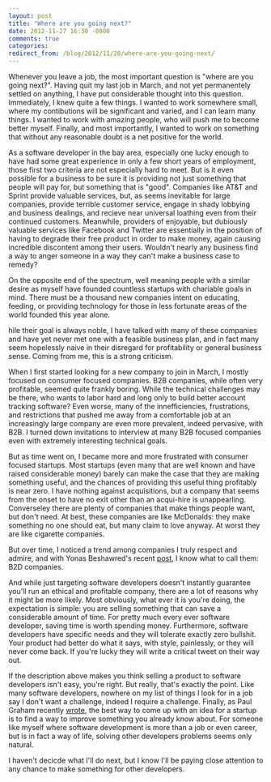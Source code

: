 ```yaml
---
layout: post
title: "Where are you going next?"
date: 2012-11-27 16:30 -0800
comments: true
categories: 
redirect_from: /blog/2012/11/28/where-are-you-going-next/
---
```

Whenever you leave a job, the most important question is "where are you going next?".
Having quit my last job in March, and not yet permanentely settled on anything, I have put considerable thought into this question.
Immediately, I knew quite a few things.
I wanted to work somewhere small, where my contibutions will be significant and varied, and I can learn many things.
I wanted to work with amazing people, who will push me to become better myself.
Finally, and most importantly, I wanted to work on something that without any reasonable doubt is a net positive for the world.

As a software developer in the bay area, especially one lucky enough to have had some great experience in only a few short years of employment, those first two criteria are not especially hard to meet.
But is it even possible for a business to be sure it is providing not just something that people will pay for, but something that is "good".
Companies like AT&T and Sprint provide valuable services, but, as seems inevitable for large companies, provide terrible customer service, engage in shady lobbying and business dealings, and recieve near universal loathing even from their continued customers.
Meanwhile, providers of enjoyable, but dubiously valuable services like Facebook and Twitter are essentially in the position of having to degrade their free product in order to make money, again causing incredible discontent among their users.
Wouldn't nearly any business find a way to anger someone in a way they can't make a business case to remedy?

On the opposite end of the spectrum, well meaning people with a similar desire as myself have founded countless startups with chariable goals in mind.
There must be a thousand new companies intent on educating, feeding, or providing technology for those in less fortunate areas of the world founded this year alone.

hile their goal is always noble, I have talked with many of these companies and have yet never met one with a feasible business plan, and in fact many seem hopelessly naive in their disregard for profitability or general business sense.
Coming from me, this is a strong criticism.

When I first started looking for a new company to join in March, I mostly focused on consumer focused companies.
B2B companies, while often very profitable, seemed quite frankly boring.
While the technical challenges may be there, who wants to labor hard and long only to build better account tracking software?
Even worse, many of the innefficiencies, frustrations, and restrictions that pushed me away from a comfortable job at an increasingly large company are even more prevalent, indeed pervasive, with B2B.
I turned down invitations to interview at many B2B focused companies even with extremely interesting technical goals.

But as time went on, I became more and more frustrated with consumer focused startups.
Most startups (even many that are well known and have raised considerable money) barely can make the case that they are making something useful, and the chances of providing this useful thing profitably is near zero.
I have nothing against acquisitions, but a company that seems from the onset to have no exit other than an acqui-hire is unappearling.
Converseley there are plenty of companies that make things people want, but don't need.
At best, these companies are like McDonalds: they make something no one should eat, but many claim to love anyway.
At worst they are like cigarette companies.

But over time, I noticed a trend among companies I truly respect and admire, and
with Yonas Beshawred's recent [post](http://blog.yonas.io/post/36534887793/b2d-is-sexier), I know what to call them: B2D companies.

And while just targeting software developers doesn't instantly guarantee you'll run an ethical and profitable company, there are a lot of reasons why it might be more likely.
Most obviously, what ever it is you're doing, the expectation is simple: you are selling something that can save a considerable amount of time.
For pretty much every ever software developer, saving time is worth spending money.
Furthermore, software developers have specific needs and they will tolerate exactly zero bullshit.
Your product had better do what it says, with style, painlessly, or they will never come back.
If you're lucky they will write a critical tweet on their way out.

If the description above makes you think selling a product to software developers isn't easy, you're right.
But really, that's exactly the point.
Like many software developers, nowhere on my list of things I look for in a job say I don't want a challenge, indeed I require a challenge.
Finally, as Paul Graham recently [wrote](http://paulgraham.com/startupideas.html), the best way to come up with an idea for a startup is to find a way to improve something you already know about.
For someone like myself where software development is more than a job or even career, but is in fact a way of life, solving other developers problems seems only natural.

I haven't decicde what I'll do next, but I know I'll be paying close attention to any chance to make something for other developers.
